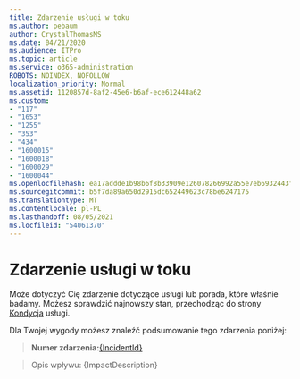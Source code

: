 ```yaml
---
title: Zdarzenie usługi w toku
ms.author: pebaum
author: CrystalThomasMS
ms.date: 04/21/2020
ms.audience: ITPro
ms.topic: article
ms.service: o365-administration
ROBOTS: NOINDEX, NOFOLLOW
localization_priority: Normal
ms.assetid: 1120857d-8af2-45e6-b6af-ece612448a62
ms.custom:
- "117"
- "1653"
- "1255"
- "353"
- "434"
- "1600015"
- "1600018"
- "1600029"
- "1600044"
ms.openlocfilehash: ea17addde1b98b6f8b33909e126078266992a55e7eb6932443fc8f9d213c04a5
ms.sourcegitcommit: b5f7da89a650d2915dc652449623c78be6247175
ms.translationtype: MT
ms.contentlocale: pl-PL
ms.lasthandoff: 08/05/2021
ms.locfileid: "54061370"
---
```

# <a name="service-incident-in-progress"></a>Zdarzenie usługi w toku

Może dotyczyć Cię zdarzenie dotyczące usługi lub porada, które właśnie badamy. Możesz sprawdzić najnowszy stan, przechodząc do strony [Kondycja](https://admin.microsoft.com/adminportal/home#/servicehealth) usługi.
  
Dla Twojej wygody możesz znaleźć podsumowanie tego zdarzenia poniżej:
  
> **Numer zdarzenia:**[{IncidentId}](https://admin.microsoft.com/adminportal/home#/servicehealth)
    
> Opis wpływu: {ImpactDescription}
